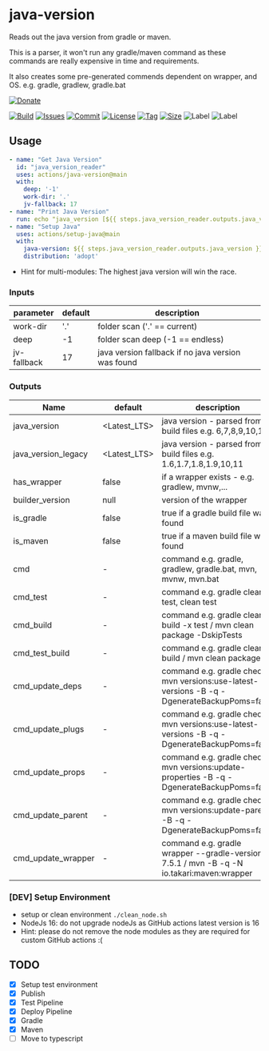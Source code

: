 # java-version

Reads out the java version from gradle or maven.

This is a parser, it won't run any gradle/maven command as these commands are really expensive in time and requirements.

It also creates some pre-generated commends dependent on wrapper, and OS. e.g. gradle, gradlew, gradle.bat

[![Donate](https://img.shields.io/badge/Donate-PayPal-green.svg)](https://www.paypal.com/donate/?hosted_button_id=HFHFUT3G6TZF6)

[![Build][build_shield]][build_link]
[![Issues][issues_shield]][issues_link]
[![Commit][commit_shield]][commit_link]
[![License][license_shield]][license_link]
[![Tag][tag_shield]][tag_link]
[![Size][size_shield]][size_shield]
![Label][label_shield]
![Label][node_version]

## Usage

```yaml
- name: "Get Java Version"
  id: "java_version_reader"
  uses: actions/java-version@main
  with:
    deep: '-1'
    work-dir: '.'
    jv-fallback: 17
- name: "Print Java Version"
  run: echo "java_version [${{ steps.java_version_reader.outputs.java_version }}]"
- name: "Setup Java"
  uses: actions/setup-java@main
  with:
    java-version: ${{ steps.java_version_reader.outputs.java_version }}
    distribution: 'adopt'
```

* Hint for multi-modules: The highest java version will win the race.

### Inputs

| parameter   | default | description                                        |
|-------------|---------|----------------------------------------------------|
| work-dir    | '.'     | folder scan ('.' == current)                       |
| deep        | -1      | folder scan deep (-1 == endless)                   |
| jv-fallback | 17      | java version fallback if no java version was found |

### Outputs

| Name                | default      | description                                                                                   |
|---------------------|--------------|-----------------------------------------------------------------------------------------------|
| java_version        | <Latest_LTS> | java version - parsed from build files e.g. 6,7,8,9,10,11                                     |
| java_version_legacy | <Latest_LTS> | java version - parsed from build files e.g. 1.6,1.7,1.8,1.9,10,11                             |
| has_wrapper         | false        | if a wrapper exists - e.g. gradlew, mvnw,...                                                  |
| builder_version     | null         | version of the wrapper                                                                        |
| is_gradle           | false        | true if a gradle build file was found                                                         |
| is_maven            | false        | true if a maven build file was found                                                          |
| cmd                 | -            | command e.g. gradle, gradlew, gradle.bat, mvn, mvnw, mvn.bat                                  |
| cmd_test            | -            | command e.g. gradle clean test, clean test                                                    |
| cmd_build           | -            | command e.g. gradle clean build -x test / mvn clean package -DskipTests                       |
| cmd_test_build      | -            | command e.g. gradle clean build / mvn clean package                                           |
| cmd_update_deps     | -            | command e.g. gradle check / mvn versions:use-latest-versions -B -q -DgenerateBackupPoms=false |
| cmd_update_plugs    | -            | command e.g. gradle check / mvn versions:use-latest-versions -B -q -DgenerateBackupPoms=false |
| cmd_update_props    | -            | command e.g. gradle check / mvn versions:update-properties -B -q -DgenerateBackupPoms=false   |
| cmd_update_parent   | -            | command e.g. gradle check / mvn versions:update-parent -B -q -DgenerateBackupPoms=false       |
| cmd_update_wrapper  | -            | command e.g. gradle wrapper --gradle-version 7.5.1 / mvn -B -q -N io.takari:maven:wrapper     |

### \[DEV] Setup Environment

* setup or clean environment `./clean_node.sh`
* NodeJs 16: do not upgrade nodeJs as GitHub actions latest version is 16
* Hint: please do not remove the node modules as they are required for custom GitHub actions :(

## TODO

* [x] Setup test environment
* [x] Publish
* [x] Test Pipeline
* [x] Deploy Pipeline
* [x] Gradle
* [x] Maven
* [ ] Move to typescript

[build_shield]: https://github.com/YunaBraska/java-version/workflows/RELEASE/badge.svg

[build_link]: https://github.com/YunaBraska/java-version/actions?query=workflow%3AMVN_RELEASE

[issues_shield]: https://img.shields.io/github/issues/YunaBraska/java-version?style=flat-square

[issues_link]: https://github.com/YunaBraska/java-version/commits/main

[commit_shield]: https://img.shields.io/github/last-commit/YunaBraska/java-version?style=flat-square

[commit_link]: https://github.com/YunaBraska/java-version/issues

[license_shield]: https://img.shields.io/github/license/YunaBraska/java-version?style=flat-square

[license_link]: https://github.com/YunaBraska/java-version/blob/main/LICENSE

[tag_shield]: https://img.shields.io/github/v/tag/YunaBraska/java-version?style=flat-square

[tag_link]: https://github.com/YunaBraska/java-version/releases

[size_shield]: https://img.shields.io/github/repo-size/YunaBraska/java-version?style=flat-square

[label_shield]: https://img.shields.io/badge/Yuna-QueenInside-blueviolet?style=flat-square

[gitter_shield]: https://img.shields.io/gitter/room/YunaBraska/java-version?style=flat-square

[gitter_link]: https://gitter.im/java-version/Lobby

[node_version]: https://img.shields.io/badge/node-16-blueviolet?style=flat-square
